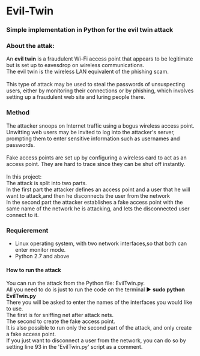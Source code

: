 # Evil-Twin
### Simple implementation in Python for the evil twin attack

<h3>About the attak:</h3>
<p>
  An <b>evil twin</b> is a fraudulent Wi-Fi access point that appears to be legitimate but is set up to eavesdrop on wireless communications.<br>
  The evil twin is the wireless LAN equivalent of the phishing scam.<br><br>
  This type of attack may be used to steal the passwords of unsuspecting users, either by monitoring their connections or by phishing, which involves
   setting up a fraudulent web site and luring people there.  
</p>

<h3>Method</h3>
<p>
  The attacker snoops on Internet traffic using a bogus wireless access point. <br>
  Unwitting web users may be invited to log into the attacker's server, prompting them to enter sensitive information such as usernames and
  passwords.<br><br>
  Fake access points are set up by configuring a wireless card to act as an access point. 
  They are hard to trace since they can be shut off instantly.<br><br>
  In this project: <br>
  The attack is split into two parts.<br>
  In the first part the attacker defines an access point and a user that he will want to attack,and then he disconnects the user from the network
  <br>
  In the second part the attacker establishes a fake access point with the same name of the network he is attacking, and lets the disconnected user
  connect to it.
  </p>
  
  <h3>Requierement</h3>
  <p>
  <ul>
    <li>
      Linux operating system, with two network interfaces,so that both can enter monitor mode.
      </li>
    <li>
      Python 2.7 and above
    </li>
  </ul>
  </p>
  
  <h4>How to run the attack</h4>
  <p>
  You can run the attack from the Python file:  EvilTwin.py.<br>
  All you need to do is just to run the code on the terminal ► <b> sudo python EvilTwin.py </b>
  <br>
  There you will be asked to enter the names of the interfaces you would like to use.<br>
  The first is for sniffing net after attack nets.<br>
  The second to create the fake access point.<br>
  It is also possible to run only the second part of the attack, and only create a fake access point.
  <br>
  If you just want to disconnect a user from the network, you can do so by setting line 93 in the 'EvilTwin.py' script as a comment.
  </p>
  
  
  
  
  
